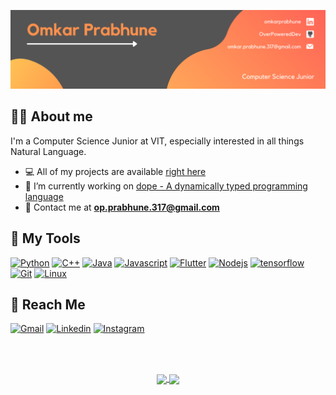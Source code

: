 ![banner](https://github.com/OverPoweredDev/OverPoweredDev/blob/main/banner.png)

## :man_technologist: About me 

I'm a Computer Science Junior at VIT, especially interested in all things Natural Language.

- :computer: All of my projects are available [right here](https://github.com/OverPoweredDev)
- :telescope: I’m currently working on [dope - A dynamically typed programming language](https://github.com/OverPoweredDev/dope)
- :e-mail: Contact me at **op.prabhune.317@gmail.com**


## :toolbox: My Tools

<a href="https://www.python.org/"> ![Python](https://img.shields.io/badge/Python-green?style=for-the-badge&logo=python&logoColor=darkgreen)</a>
<a href="https://www.w3schools.com/cpp/"> ![C++](https://img.shields.io/badge/C%2B%2B-blue?style=for-the-badge&logo=c%2B%2B&logoColor=white)</a> 
<a href="https://www.java.com/en/"> ![Java](https://img.shields.io/badge/Java-brown?style=for-the-badge&logo=java&logoColor=white)</a> 
<a href="hhttps://www.javascript.com/"> ![Javascript](https://img.shields.io/badge/JavaScript-yellow?style=for-the-badge&logo=javascript&logoColor=black)</a> 
<a href="https://flutter.dev/"> ![Flutter](https://img.shields.io/badge/Flutter-lightblue?style=for-the-badge&logo=flutter&logoColor=darkblue)</a> 
<a href="https://nodejs.org/en/"> ![Nodejs](https://img.shields.io/badge/Node.js-339933?style=for-the-badge&logo=nodedotjs&logoColor=white)</a> 
<a href="https://www.tensorflow.org/"> ![tensorflow](https://img.shields.io/badge/Tensorflow-orange?style=for-the-badge&logo=tensorflow&logoColor=white)</a> 
<a href="https://git-scm.com/"> ![Git](https://img.shields.io/badge/Git-F05032?style=for-the-badge&logo=git&logoColor=white)</a> 
<a href="https://www.linux.org/"> ![Linux](https://img.shields.io/badge/Linux-white?style=for-the-badge&logo=linux&logoColor=black)</a> 

## :incoming_envelope: Reach Me

<a href="mailto:omkar.perabhune.317@gmail.com"> ![Gmail](https://img.shields.io/badge/Email-red?style=for-the-badge&logo=gmail&logoColor=white)</a>
<a href="https://www.linkedin.com/in/omkarprabhune"> ![Linkedin](https://img.shields.io/badge/LinkedIn-0077B5?style=for-the-badge&logo=linkedin&logoColor=white)</a>
<a href="https://www.instagram.com/its_ya_boi_op/"> ![Instagram](https://img.shields.io/badge/Instagram-hotpink?style=for-the-badge&logo=instagram&logoColor=white)</a>

<br><br>

<p align="center">
  <a href="https://github.com/OverPoweredDev">
    <img align="center" height="160px" src="https://github-readme-stats.vercel.app/api/?username=overpowereddev&show_icons=true&hide=issues&title_color=fff&icon_color=79ff97&text_color=9f9f9f&bg_color=151515&hideborder=true" />
  </a>
  <a href="https://github.com/OverPoweredDev">
    <img align="center" height="160px" src="https://github-readme-stats.vercel.app/api/top-langs/?username=overpowereddev&layout=compact&title_color=fff&icon_color=79ff97&text_color=9f9f9f&bg_color=151515&hideborder=true&hide=jupyter%20notebook,java&langs_count=6"/>
  </a>
</p>

